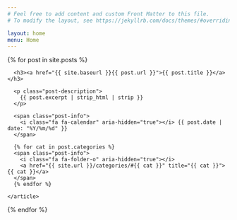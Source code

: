 ```yaml
---
# Feel free to add content and custom Front Matter to this file.
# To modify the layout, see https://jekyllrb.com/docs/themes/#overriding-theme-defaults

layout: home
menu: Home
---
```


<section class="posts">
  {% for post in site.posts %}
    <article class="post">

      <h3><a href="{{ site.baseurl }}{{ post.url }}">{{ post.title }}</a></h3>

      <p class="post-description">
        {{ post.excerpt | strip_html | strip }}
      </p>

      <span class="post-info">
        <i class="fa fa-calendar" aria-hidden="true"></i> {{ post.date | date: "%Y/%m/%d" }}
      </span>

      {% for cat in post.categories %}
      <span class="post-info">
        <i class="fa fa-folder-o" aria-hidden="true"></i>
        <a href="{{ site.url }}/categories/#{{ cat }}" title="{{ cat }}">{{ cat }}</a>
      </span>
      {% endfor %}

    </article>
  {% endfor %}
</section>